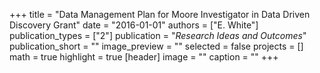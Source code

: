 +++
title = "Data Management Plan for Moore Investigator in Data Driven Discovery Grant"
date = "2016-01-01"
authors = ["E. White"]
publication_types = ["2"]
publication = "_Research Ideas and Outcomes_"
publication_short = ""
image_preview = ""
selected = false
projects = []
math = true
highlight = true
[header]
image = ""
caption = ""
+++

